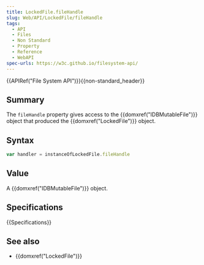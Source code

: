 ```yaml
---
title: LockedFile.fileHandle
slug: Web/API/LockedFile/fileHandle
tags:
  - API
  - Files
  - Non Standard
  - Property
  - Reference
  - WebAPI
spec-urls: https://w3c.github.io/filesystem-api/
---
```

{{APIRef("File System API")}}{{non-standard_header}}

## Summary

The `fileHandle` property gives access to the {{domxref("IDBMutableFile")}}
object that produced the {{domxref("LockedFile")}} object.

## Syntax

```js
var handler = instanceOfLockedFile.fileHandle
```

## Value

A {{domxref("IDBMutableFile")}} object.

## Specifications

{{Specifications}}

## See also

- {{domxref("LockedFile")}}

